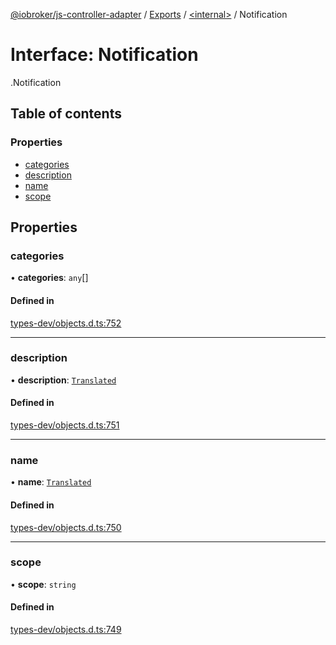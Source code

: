 [@iobroker/js-controller-adapter](../README.md) / [Exports](../modules.md) / [<internal\>](../modules/internal_.md) / Notification

# Interface: Notification

[<internal>](../modules/internal_.md).Notification

## Table of contents

### Properties

- [categories](internal_.Notification.md#categories)
- [description](internal_.Notification.md#description)
- [name](internal_.Notification.md#name)
- [scope](internal_.Notification.md#scope)

## Properties

### categories

• **categories**: `any`[]

#### Defined in

[types-dev/objects.d.ts:752](https://github.com/ioBroker/ioBroker.js-controller/blob/b9cc8f0d/packages/types-dev/objects.d.ts#L752)

___

### description

• **description**: [`Translated`](../modules/internal_.md#translated)

#### Defined in

[types-dev/objects.d.ts:751](https://github.com/ioBroker/ioBroker.js-controller/blob/b9cc8f0d/packages/types-dev/objects.d.ts#L751)

___

### name

• **name**: [`Translated`](../modules/internal_.md#translated)

#### Defined in

[types-dev/objects.d.ts:750](https://github.com/ioBroker/ioBroker.js-controller/blob/b9cc8f0d/packages/types-dev/objects.d.ts#L750)

___

### scope

• **scope**: `string`

#### Defined in

[types-dev/objects.d.ts:749](https://github.com/ioBroker/ioBroker.js-controller/blob/b9cc8f0d/packages/types-dev/objects.d.ts#L749)
